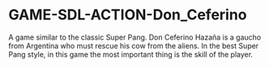 # GAME-SDL-ACTION-Don_Ceferino
A game similar to the classic Super Pang. Don Ceferino Hazaña is a gaucho from Argentina who must rescue his cow from the aliens. In the best Super Pang style, in this game the most important thing is the skill of the player.
